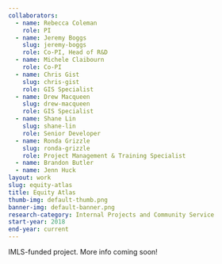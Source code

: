 ```yaml
---
collaborators: 
  - name: Rebecca Coleman
    role: PI
  - name: Jeremy Boggs
    slug: jeremy-boggs
    role: Co-PI, Head of R&D
  - name: Michele Claibourn
    role: Co-PI
  - name: Chris Gist
    slug: chris-gist
    role: GIS Specialist
  - name: Drew Macqueen
    slug: drew-macqueen
    role: GIS Specialist
  - name: Shane Lin
    slug: shane-lin
    role: Senior Developer
  - name: Ronda Grizzle
    slug: ronda-grizzle
    role: Project Management & Training Specialist
  - name: Brandon Butler
  - name: Jenn Huck
layout: work
slug: equity-atlas
title: Equity Atlas
thumb-img: default-thumb.png
banner-img: default-banner.png
research-category: Internal Projects and Community Service
start-year: 2018
end-year: current
---
```


IMLS-funded project. More info coming soon!
